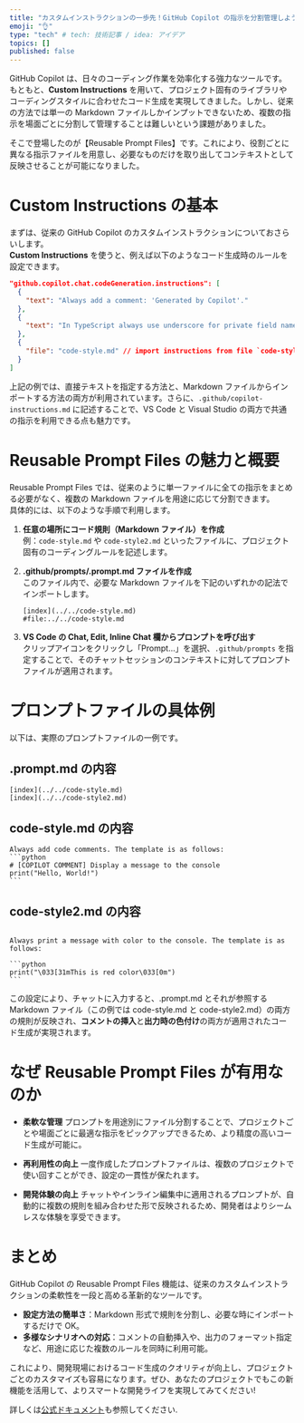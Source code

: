 ```yaml
---
title: "カスタムインストラクションの一歩先！GitHub Copilot の指示を分割管理しよう"
emoji: "👌"
type: "tech" # tech: 技術記事 / idea: アイデア
topics: []
published: false
---
```


GitHub Copilot は、日々のコーディング作業を効率化する強力なツールです。もともと、**Custom Instructions** を用いて、プロジェクト固有のライブラリやコーディングスタイルに合わせたコード生成を実現してきました。しかし、従来の方法では単一の Markdown ファイルしかインプットできないため、複数の指示を場面ごとに分割して管理することは難しいという課題がありました。

そこで登場したのが【Reusable Prompt Files】です。これにより、役割ごとに異なる指示ファイルを用意し、必要なものだけを取り出してコンテキストとして反映させることが可能になりました。

# Custom Instructions の基本

まずは、従来の GitHub Copilot のカスタムインストラクションについておさらいします。  
**Custom Instructions** を使うと、例えば以下のようなコード生成時のルールを設定できます。

```json
"github.copilot.chat.codeGeneration.instructions": [
  {
    "text": "Always add a comment: 'Generated by Copilot'."
  },
  {
    "text": "In TypeScript always use underscore for private field names."
  },
  {
    "file": "code-style.md" // import instructions from file `code-style.md`
  }
]
```

上記の例では、直接テキストを指定する方法と、Markdown ファイルからインポートする方法の両方が利用されています。さらに、`.github/copilot-instructions.md` に記述することで、VS Code と Visual Studio の両方で共通の指示を利用できる点も魅力です。

# Reusable Prompt Files の魅力と概要

Reusable Prompt Files では、従来のように単一ファイルに全ての指示をまとめる必要がなく、複数の Markdown ファイルを用途に応じて分割できます。  
具体的には、以下のような手順で利用します。

1. **任意の場所にコード規則（Markdown ファイル）を作成**  
   例：`code-style.md` や `code-style2.md` といったファイルに、プロジェクト固有のコーディングルールを記述します。

2. **.github/prompts/.prompt.md ファイルを作成**  
   このファイル内で、必要な Markdown ファイルを下記のいずれかの記法でインポートします。

    ```
    [index](../../code-style.md)
    #file:../../code-style.md
    ```

3. **VS Code の Chat, Edit, Inline Chat 欄からプロンプトを呼び出す**  
   クリップアイコンをクリックし「Prompt...」を選択、`.github/prompts` を指定することで、そのチャットセッションのコンテキストに対してプロンプトファイルが適用されます。

# プロンプトファイルの具体例

以下は、実際のプロンプトファイルの一例です。

## .prompt.md の内容

```
[index](../../code-style.md)
[index](../../code-style2.md)
```

## code-style.md の内容

````
Always add code comments. The template is as follows:
```python
# [COPILOT COMMENT] Display a message to the console
print("Hello, World!")
```
````

## code-style2.md の内容

````

Always print a message with color to the console. The template is as follows:

```python
print("\033[31mThis is red color\033[0m")
```
````

この設定により、チャットに入力すると、.prompt.md とそれが参照する Markdown ファイル（この例では code-style.md と code-style2.md）の両方の規則が反映され、**コメントの挿入**と**出力時の色付け**の両方が適用されたコード生成が実現されます。

# なぜ Reusable Prompt Files が有用なのか

-   **柔軟な管理**
    プロンプトを用途別にファイル分割することで、プロジェクトごとや場面ごとに最適な指示をピックアップできるため、より精度の高いコード生成が可能に。

-   **再利用性の向上**
    一度作成したプロンプトファイルは、複数のプロジェクトで使い回すことができ、設定の一貫性が保たれます。

-   **開発体験の向上**
    チャットやインライン編集中に適用されるプロンプトが、自動的に複数の規則を組み合わせた形で反映されるため、開発者はよりシームレスな体験を享受できます。

# まとめ

GitHub Copilot の Reusable Prompt Files 機能は、従来のカスタムインストラクションの柔軟性を一段と高める革新的なツールです。

-   **設定方法の簡単さ**：Markdown 形式で規則を分割し、必要な時にインポートするだけで OK。
-   **多様なシナリオへの対応**：コメントの自動挿入や、出力のフォーマット指定など、用途に応じた複数のルールを同時に利用可能。

これにより、開発現場におけるコード生成のクオリティが向上し、プロジェクトごとのカスタマイズも容易になります。ぜひ、あなたのプロジェクトでもこの新機能を活用して、よりスマートな開発ライフを実現してみてください!

詳しくは[公式ドキュメント](https://code.visualstudio.com/docs/copilot/copilot-customization#_reusable-prompt-files-experimental)も参照してください.
